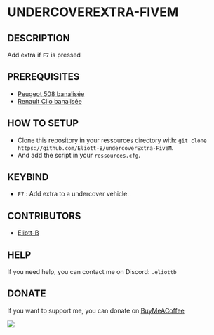 # UNDERCOVEREXTRA-FIVEM

## DESCRIPTION
Add extra if `F7` is pressed

## PREREQUISITES
- [Peugeot 508 banalisée](https://urgencesmods.fr/mods/vehicules/peugeot-508-banalisee-non-els-fivem-add-on/)
- [Renault Clio banalisée](https://urgencesmods.fr/mods/vehicules/non-els-clio-5-banalisee-by-vmodding-victor-fivem-addon-solo/)

## HOW TO SETUP
 - Clone this repository in your ressources directory with: `git clone https://github.com/Eliott-B/undercoverExtra-FiveM`.
 - And add the script in your `ressources.cfg`.

## KEYBIND
 - `F7` : Add extra to a undercover vehicle.

## CONTRIBUTORS

- [Eliott-B](https://github.com/Eliott-B)

## HELP

If you need help, you can contact me on Discord: `.eliottb`

## DONATE

If you want to support me, you can donate on [BuyMeACoffee](https://www.buymeacoffee.com/eliottb)

<a href="https://www.buymeacoffee.com/eliottb"><img src="https://img.buymeacoffee.com/button-api/?text=Buy me a coffee&emoji=&slug=eliottb&button_colour=FFDD00&font_colour=000000&font_family=Cookie&outline_colour=000000&coffee_colour=ffffff" /></a>

